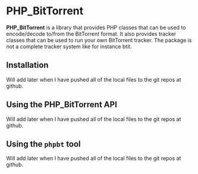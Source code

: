 PHP_BitTorrent
================
**PHP_BitTorrent** is a library that provides PHP classes that can be used to encode/decode to/from the BitTorrent format. It also provides tracker classes that can be used to run your own BitTorrent tracker. The package is not a complete tracker system like for instance btit.

Installation
------------
Will add later when I have pushed all of the local files to the git repos at github.

Using the PHP_BitTorrent API
------------------------------
Will add later when I have pushed all of the local files to the git repos at github.

Using the `phpbt` tool
-----------------------
Will add later when I have pushed all of the local files to the git repos at github.